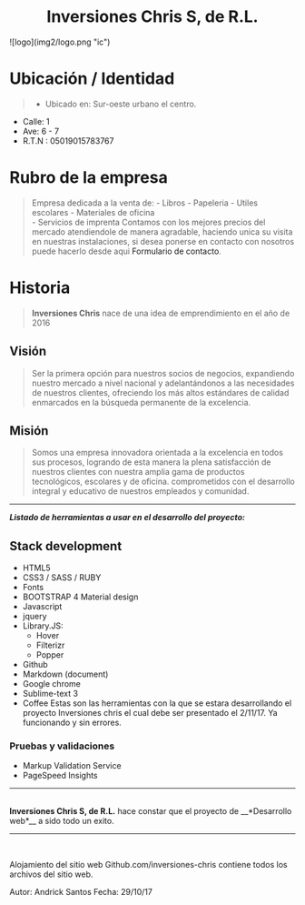 <h1 style="text-align: center;"> Inversiones Chris S, de R.L.</h1>
![logo](img2/logo.png "ic")


>
# Ubicación / Identidad
>- Ubicado en: Sur-oeste urbano el centro.
- Calle: 1
- Ave: 6 - 7
- R.T.N : 05019015783767
# Rubro de la empresa
>Empresa dedicada a la venta de:
    - Libros
    - Papeleria
    - Utiles escolares
    - Materiales de oficina  
    - Servicios de imprenta
Contamos con los mejores precios del mercado atendiendole de manera agradable,
haciendo unica su visita en nuestras instalaciones, si desea ponerse en contacto con nosotros puede hacerlo desde aqui <a href="https://iominds.github.io/inversiones-chris/contacto.html" target="_blank" style="text-decoration: none;">Formulario de contacto</a>.

# Historia
>__Inversiones Chris__ nace de una idea de emprendimiento en el año de 2016

## Visión
>Ser la primera opción para nuestros socios de negocios, expandiendo nuestro mercado a nivel nacional y adelantándonos a las necesidades de nuestros clientes, ofreciendo los más altos estándares de calidad enmarcados en la búsqueda permanente de la excelencia.

## Misión
>Somos una empresa innovadora orientada a la excelencia en todos sus procesos, logrando de esta manera la plena satisfacción de nuestros clientes con nuestra amplia gama de productos tecnológicos, escolares y de oficina. comprometidos con el desarrollo integral y educativo de nuestros empleados y comunidad.

<hr>


__*Listado de herramientas a  usar en el desarrollo del proyecto:*__
## Stack development
- HTML5
- CSS3 / SASS / RUBY
- Fonts
- BOOTSTRAP 4 Material design
- Javascript
- jquery 
- Library.JS:
    + Hover
    + Filterizr
    + Popper
- Github
- Markdown (document)
- Google chrome
- Sublime-text 3
- Coffee
Estas son las herramientas con la que se estara desarrollando el proyecto <a href="https://iominds.github.io/inversiones-chris/" target="_blank" style="text-decoration: none;">Inversiones chris</a> el cual debe ser presentado el 2/11/17. Ya funcionando y sin errores. 

### Pruebas y validaciones
- <a href="https://validator.w3.org/" target="_blank" style="text-decoration: none;">Markup Validation Service</a>
- <a href="https://developers.google.com/speed/pagespeed/insights/" target="_blank" style="text-decoration: none;">PageSpeed Insights</a>

<hr><br>
<strong>Inversiones Chris S, de R.L.</strong> hace constar que el proyecto de __*Desarrollo web*__ a sido todo un exito.
<hr><br>

Alojamiento del sitio web <a href="https://github.com/iominds/inversiones-chris" target="_blank" style="text-decoration: none;">Github.com/inversiones-chris</a> contiene todos los archivos del sitio web.

Autor: <a href="https://andricksantos.github.io/" target="_blank" style="text-decoration: none;">Andrick Santos</a>
Fecha: 29/10/17
